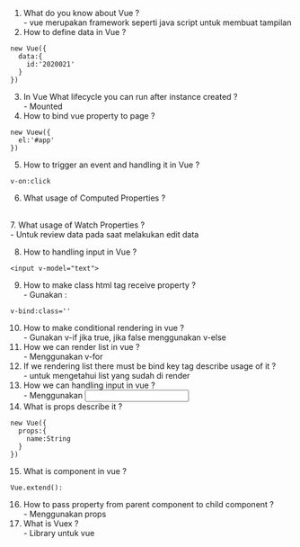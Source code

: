 1. What do you know about Vue ?
<br /> - vue merupakan framework seperti java script untuk membuat tampilan
2. How to define data in Vue ?
```
new Vue({
  data:{
    id:'2020021'
  }
})
```
3. In Vue What lifecycle you can run after instance created ?
<br /> - Mounted
4. How to bind vue property to page ? 
```
new Vuew({
  el:'#app'
})
```
5. How to trigger an event and handling it in Vue ? 
```
v-on:click
```
6. What usage of Computed Properties ?  
<br />
7. What usage of Watch Properties ?
<br /> - Untuk review data pada saat melakukan edit data

8. How to handling input in Vue ?
```
<input v-model="text">
```
9. How to make class html tag receive property ? 
<br /> - Gunakan : 
```
v-bind:class=''
```
10. How to make conditional rendering in vue ? 
<br /> - Gunakan v-if jika true, jika false menggunakan v-else
11. How we can render list in vue ? 
<br /> - Menggunakan v-for 
12. If we rendering list there must be bind key tag describe usage of it ?
<br /> - untuk mengetahui list yang sudah di render
13. How we can handling input in vue ?
<br /> - Menggunakan <input v-model="text">
14. What is props describe it ? 
```
new Vue({
  props:{
    name:String
  }
})
```
15. What is component in vue ? 
```
Vue.extend():
```
16. How to pass property from parent component to child component ?
<br /> - Menggunakan props
17. What is Vuex ? 
<br /> - Library untuk vue
